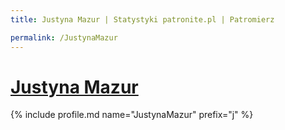 ```yaml
---
title: Justyna Mazur | Statystyki patronite.pl | Patromierz

permalink: /JustynaMazur
---
```


# [Justyna Mazur](https://patronite.pl/JustynaMazur)

{% include profile.md name="JustynaMazur" prefix="j" %}
